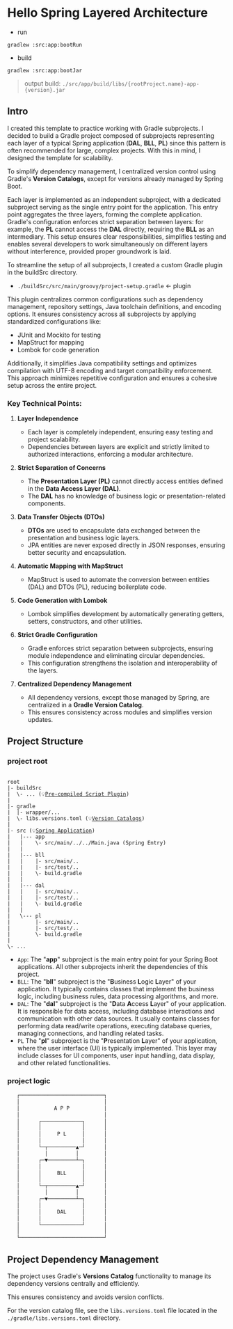# Hello Spring Layered Architecture

- run

````
gradlew :src:app:bootRun
````
- build

````
gradlew :src:app:bootJar
````
> output build: `./src/app/build/libs/{rootProject.name}-app-{version}.jar`

## Intro

I created this template to practice working with Gradle subprojects. I decided to build a Gradle project composed 
of subprojects representing each layer of a typical Spring application (**DAL**, **BLL**, **PL**) since this pattern 
is often recommended for large, complex projects. With this in mind, I designed the template for scalability. 

To simplify dependency management, I centralized version control using Gradle's **Version Catalogs**, except for versions 
already managed by Spring Boot. 

Each layer is implemented as an independent subproject, with a dedicated subproject serving as the single entry point 
for the application. This entry point aggregates the three layers, forming the complete application. Gradle's configuration
enforces strict separation between layers: for example, the **PL** cannot access the **DAL** directly, requiring the 
**BLL** as an intermediary. This setup ensures clear responsibilities, simplifies testing and enables several developers
to work simultaneously on different layers without interference, provided proper groundwork is laid.


To streamline the setup of all subprojects, I created a custom Gradle plugin in the buildSrc directory.
- `./buildSrc/src/main/groovy/project-setup.gradle` <- plugin

This plugin centralizes common configurations such as dependency management, repository settings, Java toolchain definitions, 
and encoding options. It ensures consistency across all subprojects by applying standardized configurations like: 
- JUnit and Mockito for testing
- MapStruct for mapping
- Lombok for code generation 

Additionally, it simplifies Java compatibility settings and optimizes compilation with UTF-8 encoding and target 
compatibility enforcement. This approach minimizes repetitive configuration and ensures a cohesive setup across the entire project.

### Key Technical Points:

1. **Layer Independence**
    - Each layer is completely independent, ensuring easy testing and project scalability.
    - Dependencies between layers are explicit and strictly limited to authorized interactions, enforcing a modular 
      architecture.

2. **Strict Separation of Concerns**
    - The **Presentation Layer (PL)** cannot directly access entities defined in the **Data Access Layer (DAL)**.
    - The **DAL** has no knowledge of business logic or presentation-related components.

3. **Data Transfer Objects (DTOs)**
    - **DTOs** are used to encapsulate data exchanged between the presentation and business logic layers.
    - JPA entities are never exposed directly in JSON responses, ensuring better security and encapsulation.

4. **Automatic Mapping with MapStruct**
    - MapStruct is used to automate the conversion between entities (DAL) and DTOs (PL), reducing boilerplate code.

5. **Code Generation with Lombok**
    - Lombok simplifies development by automatically generating getters, setters, constructors, and other utilities.

6. **Strict Gradle Configuration**
    - Gradle enforces strict separation between subprojects, ensuring module independence and eliminating circular 
      dependencies.
    - This configuration strengthens the isolation and interoperability of the layers.

7. **Centralized Dependency Management**
    - All dependency versions, except those managed by Spring, are centralized in a **Gradle Version Catalog**.
    - This ensures consistency across modules and simplifies version updates.
 
## Project Structure

### project root

<pre><code>
root
|- buildSrc
|  \- ... (💡<a href="https://docs.gradle.org/current/userguide/writing_plugins.html#pre_compiled_script_plugin">Pre-compiled Script Plugin</a>)
|
|- gradle
|  |- wrapper/...
|  \- libs.versions.toml (💡<a href="https://docs.gradle.org/current/userguide/version_catalogs.html">Version Catalogs</a>)
|
|- src (💡<a href="https://spring.io/">Spring Application</a>)
|   |--- app
|   |    \- src/main/../../Main.java (Spring Entry)
|   |
|   |--- bll
|   |    |- src/main/..
|   |    |- src/test/..
|   |    \- build.gradle
|   |     
|   |--- dal
|   |    |- src/main/..
|   |    |- src/test/..
|   |    \- build.gradle
|   |
|   \--- pl
|        |- src/main/..
|        |- src/test/..
|        \- build.gradle
|
\- ...
</code></pre>


- `App`:
  The "**app**" subproject is the main entry point for your Spring Boot applications.
  All other subprojects inherit the dependencies of this project.
- `BLL`:
  The "**bll**" subproject is the "**B**usiness **L**ogic **L**ayer" of your application.
  It typically contains classes that implement the business logic, including business rules, data processing algorithms,
  and more.
- `DAL`:
  The "**dal**" subproject is the "**D**ata **A**ccess **L**ayer" of your application.
  It is responsible for data access, including database interactions and communication
  with other data sources. It usually contains classes for performing data read/write
  operations, executing database queries, managing connections, and handling related tasks.
- `PL`
    The "**pl**" subproject is the "**P**resentation **L**ayer" of your application, where
    the user interface (UI) is typically implemented. This layer may include classes for UI
    components, user input handling, data display, and other related functionalities.

### project logic

```txt
   ┌───────────────────────────┐
   │                           │
   │           A P P           │
   │                           │
   │      ┌─────────────┐      │
   │      │             │      │ 
   │      │     P L     │      │ 
   │      │             │      │ 
   │      └─┬─────────▲─┘      │ 
   │        │         │        │ 
   │      ┌─▼─────────┴─┐      │ 
   │      │             │      │ 
   │      │     BLL     │      │ 
   │      │             │      │ 
   │      └─┬─────────▲─┘      │ 
   │        │         │        │ 
   │      ┌─▼─────────┴─┐      │ 
   │      │             │      │ 
   │      │     DAL     │      │ 
   │      │             │      │ 
   │      └─────────────┘      │ 
   │                           │  
   └───────────────────────────┘              
```

## Project Dependency Management

The project uses Gradle's **Versions Catalog** functionality
to manage its dependency versions centrally and efficiently.

This ensures consistency and avoids version conflicts.

For the version catalog file, see the `libs.versions.toml` file located in the 
`./gradle/libs.versions.toml` directory. 
